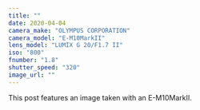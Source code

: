 ```yaml
---
title: ""
date: 2020-04-04
camera_make: "OLYMPUS CORPORATION"
camera_model: "E-M10MarkII"
lens_model: "LUMIX G 20/F1.7 II"
iso: "800"
fnumber: "1.8"
shutter_speed: "320"
image_url: ""
---
```


This post features an image taken with an E-M10MarkII.